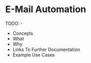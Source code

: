 # E-Mail Automation

TODO: -

* Concepts 
* What
* Why
* Links To Further Documentation
* Example Use Cases

